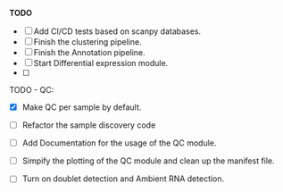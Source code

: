 **TODO**
- [ ]  Add CI/CD tests based on scanpy databases.
- [ ]  Finish the clustering pipeline.
- [ ]  Finish the Annotation pipeline.
- [ ]  Start Differential expression module.
- [ ]  


TODO - QC:
- [X] Make QC per sample by default.
- [ ] Refactor the sample discovery code
- [ ] Add Documentation for the usage of the QC module.
- [ ] Simpify the plotting of the QC module and clean up the manifest file.
- [ ] Turn on doublet detection and Ambient RNA detection.
 